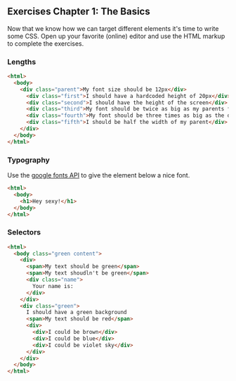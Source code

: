 ## Exercises Chapter 1: The Basics

Now that we know how we can target different elements it's time to write some CSS. Open up your favorite (online) editor and use the HTML markup to complete the exercises.

### Lengths

```html
<html>
  <body>
    <div class="parent">My font size should be 12px</div>
      <div class="first">I should have a hardcoded height of 20px</div>
      <div class="second">I should have the height of the screen</div>
      <div class="third">My font should be twice as big as my parents font even when it changes</div>
      <div class="fourth">My font should be three times as big as the default font size of this document</div>
      <div class="fifth">I should be half the width of my parent</div>
    </div>
  </body>
</html>
```

### Typography

Use the [google fonts API](https://www.google.com/fonts) to give the element below a nice font.

```html
<html>
  <body>
    <h1>Hey sexy!</h1>
  </body>
</html>
```

### Selectors

```html
<html>
  <body class="green content">
    <div>
      <span>My text should be green</span>
      <span>My text shoudln't be green</span>
      <div class="name">
        Your name is:
      </div>
    </div>
    <div class="green">
      I should have a green background
      <span>My text should be red</span>
      <div>
        <div>I could be brown</div>
        <div>I could be blue</div>
        <div>I could be violet sky</div>
      </div>
    </div>
  </body>
</html>
```
